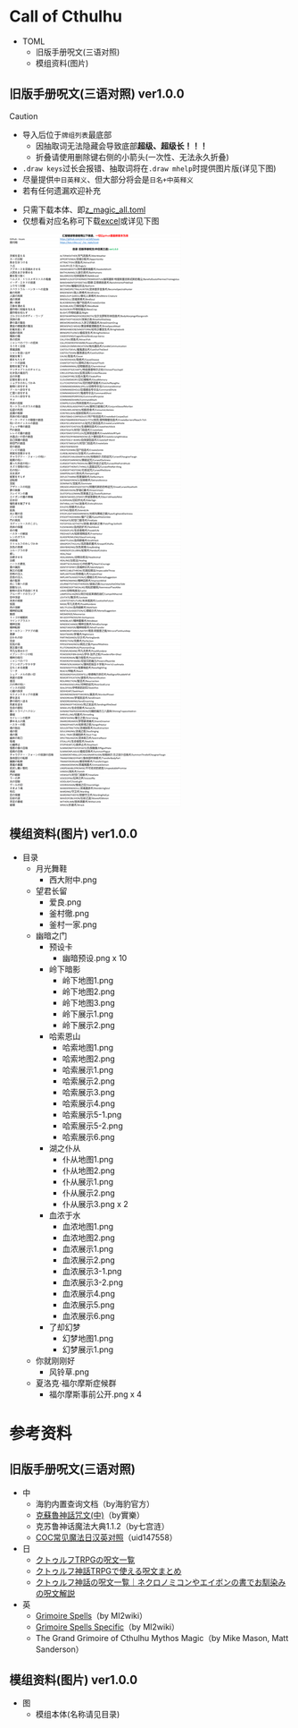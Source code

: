 # Call of Cthulhu

- TOML
    - 旧版手册呪文(三语对照)
    - 模组资料(图片)

## 旧版手册呪文(三语对照) ver1.0.0

> [!CAUTION]
> - 导入后位于`牌组列表`最底部
>   - 因抽取词无法隐藏会导致底部**超级、超级长！！！**
>   - 折叠请使用删除键右侧的小箭头(一次性、无法永久折叠)
> - `.draw keys`过长会报错、抽取词将在`.draw mhelp`时提供图片版(详见下图)
> - 尽量提供`中日英释义`、但大部分将会是`日名+中英释义`
> - 若有任何遗漏欢迎补充

- 只需下载本体、即[z_magic_all.toml](https://github.com/errrr-er/alll/tree/main/call_of_cthulhu/magic/CJE/z_magic_all.toml)
- 仅想看对应名称可下载[excel](https://github.com/errrr-er/alll/tree/main/call_of_cthulhu/magic/CJE/%E6%97%A7%E7%89%88%E6%89%8B%E5%86%8C%E5%91%AA%E6%96%87_%E4%BB%85%E5%90%8D%E7%A7%B0.xlsx)或详见下图

![](https://github.com/errrr-er/alll/blob/main/readme_pic/magic_all.png?raw=true)

## 模组资料(图片) ver1.0.0
- 目录
    - 月光舞鞋
        - 西大附中.png
    - 望君长留
        - 爱良.png
        - 釜村徹.png
        - 釜村一家.png
    - 幽暗之门
        - 预设卡
            - 幽暗预设.png x 10
        - 岭下暗影
            - 岭下地图1.png
            - 岭下地图2.png
            - 岭下地图3.png
            - 岭下展示1.png
            - 岭下展示2.png
        - 哈索恩山
            - 哈索地图1.png
            - 哈索地图2.png
            - 哈索展示1.png
            - 哈索展示2.png
            - 哈索展示3.png
            - 哈索展示4.png
            - 哈索展示5-1.png
            - 哈索展示5-2.png
            - 哈索展示6.png
        - 湖之仆从
            - 仆从地图1.png
            - 仆从地图2.png
            - 仆从展示1.png
            - 仆从展示2.png
            - 仆从展示3.png x 2
        - 血浓于水
            - 血浓地图1.png
            - 血浓地图2.png
            - 血浓展示1.png
            - 血浓展示2.png
            - 血浓展示3-1.png
            - 血浓展示3-2.png
            - 血浓展示4.png
            - 血浓展示5.png
            - 血浓展示6.png
        - 了却幻梦
            - 幻梦地图1.png
            - 幻梦展示1.png
    - 你就刚刚好
        - 风铃草.png
    - 夏洛克·福尔摩斯症候群
        - 福尔摩斯事前公开.png x 4

# 参考资料

## 旧版手册呪文(三语对照)

- 中
    - 海豹内置查询文档（by海豹官方）
    - [克蘇魯神話咒文(中)](https://home.gamer.com.tw/creationDetail.php?sn=4140071)（by實樂）
    - 克苏鲁神话魔法大典1.1.2（by七宫涟）
    - [COC常见魔法日汉英对照](https://www.bilibili.com/opus/853115006210801681)（uid147558）
- 日
    - [クトゥルフTRPGの呪文一覧](https://trpg-yaruo.com/jyumon/)
    - [クトゥルフ神話TRPGで使える呪文まとめ](https://boardgame-blog.com/cthulhu-spell/)
    - [クトゥルフ神話の呪文一覧｜ネクロノミコンやエイボンの書でお馴染みの呪文解説](https://trpg-japan.com/call_of_cthulhu/coc-basic/cthulhu-mythos-spell-list/)
- 英
    - [Grimoire Spells](http://www.gubaba.org/mi2/wiki/index.php/Grimoire_Spells)（by MI2wiki）
    - [Grimoire Spells Specific](http://www.gubaba.org/mi2/wiki/index.php/Grimoire_Spells_Specific)（by MI2wiki）
    - The Grand Grimoire of Cthulhu Mythos Magic（by Mike Mason, Matt Sanderson）

## 模组资料(图片) ver1.0.0
- 图
    - 模组本体(名称请见目录)
